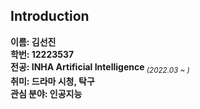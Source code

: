 ## Introduction
<strong>이름: 김선진</strong><br>
<strong>학번: 12223537</strong><br>
<strong>전공: INHA Artificial Intelligence</strong><sub><i> (2022.03 ~ )</i></sub><br>
<strong>취미: 드라마 시청, 탁구</strong><br>
<strong>관심 분야: 인공지능</strong>